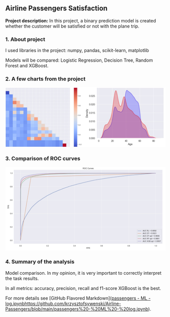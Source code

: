 ## Airline Passengers Satisfaction

**Project description:** In this project, a binary prediction model is created whether the customer will be satisfied or not with the plane trip.

### 1. About project

I used libraries in the project: numpy, pandas, scikit-learn, matplotlib

Models will be compared: Logistic Regression, Decision Tree, Random Forest and XGBoost.

### 2. A few charts from the project

<img src="images/wykresy.jpg?raw=true"/>

### 3. Comparison of ROC curves

<img src="images/roc.jpg?raw=true"/>

### 4. Summary of the analysis

Model comparison. In my opinion, it is very important to correctly interpret the task results.

In all metrics: accuracy, precision, recall and f1-score XGBoost is the best.

For more details see [GitHub Flavored Markdown]([passengers - ML - log.ipynb](https://github.com/krzysztofsywenski/Airline-Passengers/blob/main/passengers%20-%20ML%20-%20log.ipynb)https://github.com/krzysztofsywenski/Airline-Passengers/blob/main/passengers%20-%20ML%20-%20log.ipynb).
